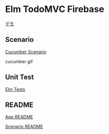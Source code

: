 # Elm TodoMVC Firebase

[デモ](https://ababup1192.github.io/elm-form-validator-sample/)

## Scenario

[Cucumber Scenario]()

cucumber gif

## Unit Test

[Elm Tests]()


## README

[App README](./app/README.md)

[Scenario README](./scenario/README.md)

